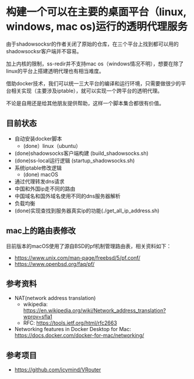 # 构建一个可以在主要的桌面平台（linux, windows, mac os)运行的透明代理服务
由于shadowsocksr的作者关闭了原始的仓库，在三个平台上找到都可以用的shadowsocksr客户端并不容易。

加上内核的限制，ss-redir并不支持mac os（windows情况不明），想要在除了linux的平台上搭建透明代理也有相当难度。

借助docker技术，我们可以统一三大平台的编译和运行环境，只需要做很少的平台相关实现（主要涉及iptable），就可以实现一个跨平台的透明代理。

不论是自用还是给其他朋友提供帮助，这样一个脚本集合都很有价值。

## 目前状态
- 自动安装docker脚本
   - (done）linux（ubuntu）
- (done)shadowsocks客户端构建 (build_shadowsocks.sh)
- (done)ss-local运行逻辑 (startup_shadowsocks.sh)
- 系统iptable修改逻辑
    - (done) macOS
- 通过代理转发dns请求
- 中国和外国ip走不同的路由
- 中国域名和国外域名使用不同的dns服务器解析
- 负载均衡
- (done)实现查找到服务器真实ip的功能(./get_all_ip_address.sh)

## mac上的路由表修改
目前版本的macOS使用了源自BSD的pf机制管理路由表，相关资料如下：

- https://www.unix.com/man-page/freebsd/5/pf.conf/
- https://www.openbsd.org/faq/pf/

## 参考资料
- NAT(network address translation)
  - wikipedia: https://en.wikipedia.org/wiki/Network_address_translation?wprov=sfla1
  - RFC: https://tools.ietf.org/html/rfc2663
- Networking features in Docker Desktop for Mac: https://docs.docker.com/docker-for-mac/networking/

## 参考项目
- https://github.com/icymind/VRouter


